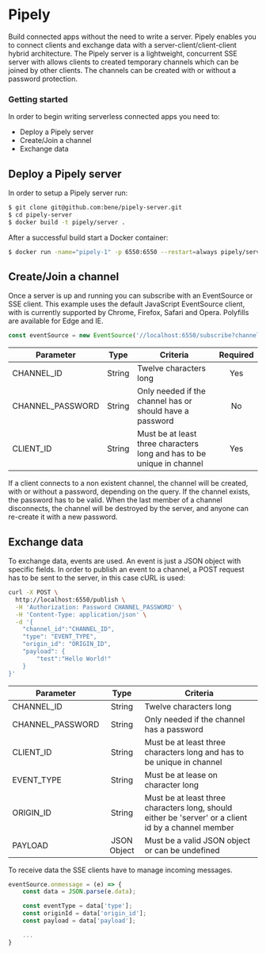 # Pipely

Build connected apps without the need to write a server. Pipely enables you to connect clients and exchange data with a server-client/client-client hybrid architecture.
The Pipely server is a lightweight, concurrent SSE server with allows clients to created temporary channels which can be joined by other clients. The channels can be created with or without a password protection.

### Getting started

In order to begin writing serverless connected apps you need to:
- Deploy a Pipely server
- Create/Join a channel
- Exchange data

## Deploy a Pipely server

In order to setup a Pipely server run:
```sh
$ git clone git@github.com:bene/pipely-server.git
$ cd pipely-server
$ docker build -t pipely/server .
```
After a successful build start a Docker container:
```sh
$ docker run -name="pipely-1" -p 6550:6550 --restart=always pipely/server
```

## Create/Join a channel

Once a server is up and running you can subscribe with an EventSource or SSE client. This example uses the default JavaScript EventSource client, with is currently supported by Chrome, Firefox, Safari and Opera. Polyfills are available for Edge and IE.
```javascript
const eventSource = new EventSource('//localhost:6550/subscribe?channelId=CHANNEL_ID&clientId=CLIENT_ID&password=CHANNEL_PASSWORD')
```
| Parameter        | Type        | Criteria                                                                                             | Required |
| ---------------- |:-----------:| ---------------------------------------------------------------------------------------------------- |:--------:|
| CHANNEL_ID       | String      | Twelve characters long                                                                               | Yes      |
| CHANNEL_PASSWORD | String      | Only needed if the channel has or should have a password                                             | No       |
| CLIENT_ID        | String      | Must be at least three characters long and has to be unique in channel                               | Yes      |
If a client connects to a non existent channel, the channel will be created, with or without a password, depending on the query. If the channel exists, the password has to be valid. When the last member of a channel disconnects, the channel will be destroyed by the server, and anyone can re-create it with a new password.

## Exchange data
To exchange data, events are used. An event is just a JSON object with specific fields. In order to publish an event to a channel, a POST request has to be sent to the server, in this case cURL is used:
```sh
curl -X POST \
  http://localhost:6550/publish \
  -H 'Authorization: Password CHANNEL_PASSWORD' \
  -H 'Content-Type: application/json' \
  -d '{
	"channel_id":"CHANNEL_ID",
	"type": "EVENT_TYPE",
	"origin_id": "ORIGIN_ID",
	"payload": {
		"test":"Hello World!"
	}
}'
```
| Parameter        | Type        | Criteria                                                                                             |
| ---------------- |:-----------:| ---------------------------------------------------------------------------------------------------- |
| CHANNEL_ID       | String      | Twelve characters long                                                                               |
| CHANNEL_PASSWORD | String      | Only needed if the channel has a password                                                            |
| CLIENT_ID        | String      | Must be at least three characters long and has to be unique in channel                               |
| EVENT_TYPE       | String      | Must be at lease on character long                                                                   |
| ORIGIN_ID        | String      | Must be at least three characters long, should either be 'server' or a client id by a channel member |
| PAYLOAD          | JSON Object | Must be a valid JSON object or can be undefined                                                      |

To receive data the SSE clients have to manage incoming messages.
```javascript
eventSource.onmessage = (e) => {
	const data = JSON.parse(e.data);

    const eventType = data['type'];
    const originId = data['origin_id'];
    const payload = data['payload'];

    ...
}

```